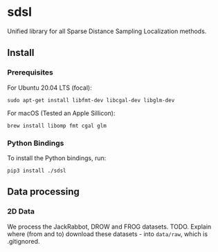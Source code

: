 # sdsl
Unified library for all Sparse Distance Sampling Localization methods.

## Install

### Prerequisites

For Ubuntu 20.04 LTS (focal):

    sudo apt-get install libfmt-dev libcgal-dev libglm-dev

For macOS (Tested an Apple Sillicon):

    brew install libomp fmt cgal glm

### Python Bindings

To install the Python bindings, run:

    pip3 install ./sdsl

<!-- ## Usage -->

<!-- See `python/demo.py` for an example. -->

## Data processing

### 2D Data

We process the JackRabbot, DROW and FROG datasets.
TODO. Explain where (from and to) download these datasets - into `data/raw`, which is .gitignored.